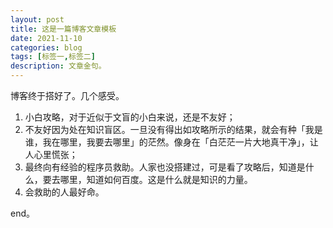 ```yaml
---
layout: post
title: 这是一篇博客文章模板
date: 2021-11-10
categories: blog
tags: [标签一,标签二]
description: 文章金句。
---
```


博客终于搭好了。几个感受。

1. 小白攻略，对于近似于文盲的小白来说，还是不友好；
2. 不友好因为处在知识盲区。一旦没有得出如攻略所示的结果，就会有种「我是谁，我在哪里，我要去哪里」的茫然。像身在「白茫茫一片大地真干净」，让人心里慌张；
3. 最终向有经验的程序员救助。人家也没搭建过，可是看了攻略后，知道是什么，要去哪里，知道如何百度。这是什么就是知识的力量。
4. 会救助的人最好命。

end。
